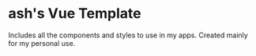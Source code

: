 # ash's Vue Template
Includes all the components and styles to use in my apps.
Created mainly for my personal use.
